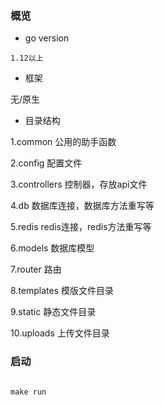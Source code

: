 ### 概览

- go version 

```1.12以上```

- 框架

无/原生


- 目录结构

1.common 公用的助手函数

2.config 配置文件

3.controllers 控制器，存放api文件

4.db 数据库连接，数据库方法重写等

5.redis redis连接，redis方法重写等

6.models 数据库模型

7.router 路由

8.templates 模版文件目录

9.static 静态文件目录

10.uploads 上传文件目录



### 启动

```

make run

```





